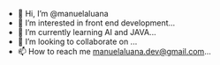- 👋 Hi, I’m @manuelaluana
- 👀 I’m interested in front end development...
- 🌱 I’m currently learning AI and JAVA...
- 💞️ I’m looking to collaborate on ...
- 📫 How to reach me manuelaluana.dev@gmail.com...

<!---
manuelaluana/manuelaluana is a ✨ special ✨ repository because its `README.md` (this file) appears on your GitHub profile.
You can click the Preview link to take a look at your changes.
--->
